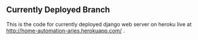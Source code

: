## Currently Deployed Branch

This is the code for currently deployed django web server on heroku live at
 http://home-automation-aries.herokuapp.com/ .
